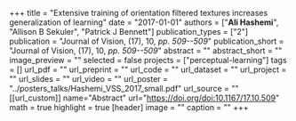 +++
title = "Extensive training of orientation filtered textures increases generalization of learning"
date = "2017-01-01"
authors = ["**Ali Hashemi**", "Allison B Sekuler", "Patrick J Bennett"]
publication_types = ["2"]
publication = "Journal of Vision, (17), 10, _pp. 509--509_"
publication_short = "Journal of Vision, (17), 10, _pp. 509--509_"
abstract = ""
abstract_short = ""
image_preview = ""
selected = false
projects = ["perceptual-learning"]
tags = []
url_pdf = ""
url_preprint = ""
url_code = ""
url_dataset = ""
url_project = ""
url_slides = ""
url_video = ""
url_poster = "../posters_talks/Hashemi_VSS_2017_small.pdf"
url_source = ""
[[url_custom]]
name="Abstract"
url="https://doi.org/doi:10.1167/17.10.509"
math = true
highlight = true
[header]
image = ""
caption = ""
+++

